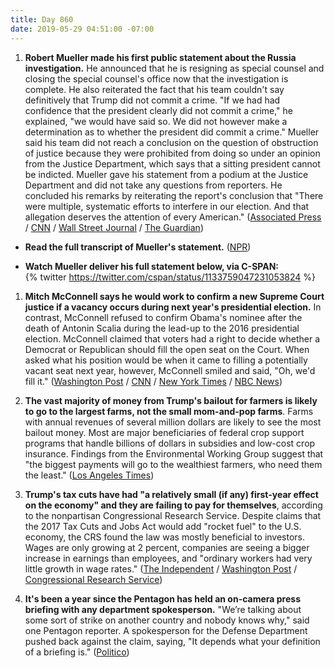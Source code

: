 ```yaml
---
title: Day 860
date: 2019-05-29 04:51:00 -07:00
---
```


1. **Robert Mueller made his first public statement about the Russia investigation.** He announced that he is resigning as special counsel and closing the special counsel's office now that the investigation is complete. He also reiterated the fact that his team couldn't say definitively that Trump did not commit a crime. "If we had had confidence that the president clearly did not commit a crime," he explained, "we would have said so. We did not however make a determination as to whether the president did commit a crime." Mueller said his team did not reach a conclusion on the question of obstruction of justice because they were prohibited from doing so under an opinion from the Justice Department, which says that a sitting president cannot be indicted. Mueller gave his statement from a podium at the Justice Department and did not take any questions from reporters. He concluded his remarks by reiterating the report's conclusion that "There were multiple, systematic efforts to interfere in our election. And that allegation deserves the attention of every American." ([Associated Press](https://apnews.com/urn:publicid:ap.org:94323cfc164c4759ba6bf84ad2a46203) / [CNN](https://www.cnn.com/2019/05/29/politics/robert-mueller-special-counsel-investigation/index.html) / [Wall Street Journal](https://www.wsj.com/articles/mueller-to-make-first-public-comment-on-russia-probe-11559137275?mod=e2tw) / [The Guardian](https://www.theguardian.com/us-news/video/2019/may/29/robert-mueller-gives-first-public-statement-on-trump-russia-investigation-video))

* **Read the full transcript of Mueller's statement.** ([NPR](https://www.npr.org/2019/05/29/727889232/read-special-counsel-robert-muellers-full-statement?utm_campaign=npr&utm_medium=social&utm_source=twitter.com&utm_term=nprnews))

* **Watch Mueller deliver his full statement below, via C-SPAN:** \
  {% twitter https://twitter.com/cspan/status/1133759047231053824 %}

1. **Mitch McConnell says he would work to confirm a new Supreme Court justice if a vacancy occurs during next year's presidential election.** In contrast, McConnell refused to confirm Obama's nominee after the death of Antonin Scalia during the lead-up to the 2016 presidential election. McConnell claimed that voters had a right to decide whether a Democrat or Republican should fill the open seat on the Court. When asked what his position would be when it came to filling a potentially vacant seat next year, however, McConnell smiled and said, "Oh, we'd fill it." ([Washington Post](https://www.washingtonpost.com/politics/2019/05/29/mcconnell-says-he-would-fill-supreme-court-vacancy/?noredirect=on&utm_term=.e0f06191eda3) / [CNN](https://www.cnn.com/2019/05/28/politics/mitch-mcconnell-supreme-court-2020/index.html) / [New York Times](https://www.nytimes.com/2019/05/29/us/politics/mitch-mcconnell-supreme-court.html) / [NBC News](https://www.nbcnews.com/politics/congress/not-obama-ok-trump-mcconnell-now-says-he-d-confirm-n1011166))

2. **The vast majority of money from Trump's bailout for farmers is likely to go to the largest farms, not the small mom-and-pop farms**. Farms with annual revenues of several million dollars are likely to see the most bailout money. Most are major beneficiaries of federal crop support programs that handle billions of dollars in subsidies and low-cost crop insurance. Findings from the Environmental Working Group suggest that "the biggest payments will go to the wealthiest farmers, who need them the least." ([Los Angeles Times](https://www.latimes.com/business/hiltzik/la-fi-hiltzik-trump-farm-bailout-20190528-story.html))

3. **Trump's tax cuts have had "a relatively small (if any) first-year effect on the economy" and they are failing to pay for themselves**, according to the nonpartisan Congressional Research Service. Despite claims that the 2017 Tax Cuts and Jobs Act would add "rocket fuel" to the U.S. economy, the CRS found the law was mostly beneficial to investors. Wages are only growing at 2 percent, companies are seeing a bigger increase in earnings than employees, and "ordinary workers had very little growth in wage rates." ([The Independent](https://www.independent.co.uk/news/world/americas/us-politics/trump-tax-cuts-wages-growth-economy-gdp-jobs-act-congress-report-a8934256.html) / [Washington Post](https://www.washingtonpost.com/politics/2019/05/28/new-report-further-undermines-trumps-claim-that-tax-cuts-were-economic-rocket-fuel/?utm_term=.84ae82d0d1d0) / [Congressional Research Service](https://www.everycrsreport.com/files/20190522_R45736_8a1214e903ee2b719e00731791d60f26d75d35f4.pdf))

4. **It's been a year since the Pentagon has held an on-camera press briefing with any department spokesperson.** "We’re talking about some sort of strike on another country and nobody knows why," said one Pentagon reporter. A spokesperson for the Defense Department pushed back against the claim, saying, "It depends what your definition of a briefing is." ([Politico](https://www.politico.com/story/2019/05/29/pentagon-press-briefing-iran-1346093))